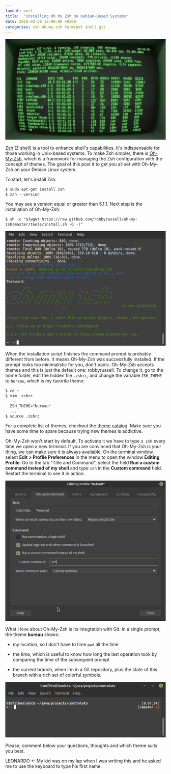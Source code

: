 ```yaml
---
layout: post
title:  "Installing Oh My Zsh on Debian-Based Systems"
date: 2018-02-28 12:00:00 +0200
categories: zsh oh-my-zsh terminal shell git
---
```


![Vintage command console](/images/posts/oh-my-zsh-vintage.jpg)

[Zsh] (Z shell) is a tool to enhance shell's capabilities. It's indispensable for those working in Unix-based systems. To make Zsh simpler, there is [Oh-My-Zsh], which is a framework for managing the Zsh configuration with the concept of themes. The goal of this post it to get you all set with Oh-My-Zsh on your Debian Linux system.

To start, let's install Zsh:

    $ sudo apt-get install zsh
    $ zsh --version

You may see a version equal or greater than 5.1.1. Next step is the installation of Oh-My-Zsh:

    $ sh -c "$(wget https://raw.github.com/robbyrussell/oh-my-zsh/master/tools/install.sh -O -)"

![Oh-my-zsh installed](/images/posts/oh-my-zsh.png)

When the installation script finishes the command prompt is probably different from before. It means Oh-My-Zsh was successfully installed. If the prompt looks too minimalistic for you, don't panic. Oh-My-Zsh accepts themes and this is just the default one: robbyrussell. To change it, go to the home folder, edit the hidden file `.zshrc`, and change the variable `ZSH_THEME` to `bureau`, which is my favorite theme:

    $ cd ~
    $ vim .zshrc
      ...
      ZSH_THEME="bureau"
      ...
    $ source .zshrc

For a complete list of themes, checkout the [theme catalog][theme-catalog]. Make sure you have some time to spare because trying new themes is addictive.

Oh-My-Zsh won't start by default. To activate it we have to type `$ zsh` every time we open a new terminal. If you are convinced that Oh-My-Zsh is your thing, we can make sure it is always available. On the terminal window, select **Edit > Profile Preferences** in the menu to open the window **Editing Profile**. Go to the tab "Title and Command", select the field **Run a custom command instead of my shell** and type `zsh` in the **Custom command** field. Restart the terminal to see it in action.

![Console profile config](/images/posts/oh-my-zsh-profile-config.png)

What I love about Oh-My-Zsh is its integration with Git. In a single prompt, the theme **bureau** shows:

* my location, so I don't have to time `pwd` all the time

* the time, which is useful to know how long the last operation took by comparing the time of the subsequent prompt

* the current branch, when I'm in a Git repository, plus the state of this branch with a rich set of colorful symbols.

![Console profile config](/images/posts/oh-my-zsh-bureau.png)

Please, comment below your questions, thoughts and which theme suits you best.

[Oh-My-Zsh]: http://ohmyz.sh
[theme-catalog]: https://github.com/robbyrussell/oh-my-zsh/wiki/Themes
[Zsh]: http://www.zsh.org

LEONARDO <- My kid was on my lap when I was writing this and he asked me to use the keyboard to type his first name.
